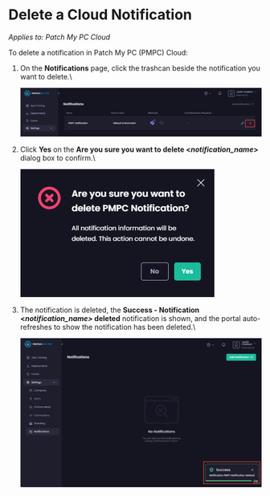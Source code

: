 # Delete a Cloud Notification

_Applies to: Patch My PC Cloud_

To delete a notification in Patch My PC (PMPC) Cloud:

1.  On the **Notifications** page, click the trashcan beside the notification you want to delete.\


    ![Clicking the trashcan beside the relevant notification you want to delete](/_images/image-(1609).png "Clicking the trashcan beside the relevant notification you want to delete")
2.  Click **Yes** on the **Are you sure you want to delete <**_**notification\_name**_**>** dialog box to confirm.\


    ![](/_images/image-(1610).png "")
3.  The notification is deleted, the **Success - Notification <**_**notification\_name>**_**&#x20;deleted** notification is shown, and the portal auto-refreshes to show the notification has been deleted.\


    ![](/_images/image-(696).png "")